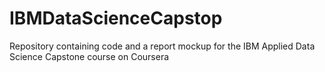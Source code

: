 # IBMDataScienceCapstop
Repository containing code and a report mockup for the IBM Applied Data Science Capstone course on Coursera
